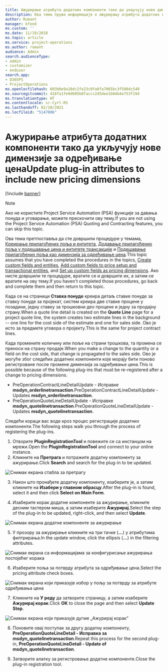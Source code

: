 ```yaml
---
title: Ажурирање атрибута додатних компоненти тако да укључују нове димензије за одређивање цена
description: Ова тема пружа информације о ажурирању атрибута додатних компоненти за димензије одређивања цена.
author: Rumant
manager: kfend
ms.custom: ''
ms.date: 11/19/2018
ms.topic: article
ms.service: project-operations
ms.author: rumant
audience: Admin
search.audienceType:
- admin
- customizer
- enduser
search.app:
- D365PS
- ProjectOperations
ms.openlocfilehash: 603b0e9a10dc2fe23c9fa0fa7065bc3f500dc540
ms.sourcegitcommit: 418fa1fe9d605b8faccc2d5dee1b04b4e753f194
ms.translationtype: HT
ms.contentlocale: sr-Cyrl-RS
ms.lasthandoff: 02/10/2021
ms.locfileid: "5147086"
---
```

# <a name="update-plug-in-attributes-to-include-new-pricing-dimensions"></a><span data-ttu-id="f1ad3-103">Ажурирање атрибута додатних компоненти тако да укључују нове димензије за одређивање цена</span><span class="sxs-lookup"><span data-stu-id="f1ad3-103">Update plug-in attributes to include new pricing dimensions</span></span>

[!include [banner](../includes/psa-now-project-operations.md)]

> [!NOTE]
> <span data-ttu-id="f1ad3-104">Ако не користите Project Service Automation (PSA) функције за давања понуда и уговарање, можете прескочити ову тему.</span><span class="sxs-lookup"><span data-stu-id="f1ad3-104">If you are not using the Project Service Automation (PSA) Quoting and Contracting features, you can skip this topic.</span></span>

<span data-ttu-id="f1ad3-105">Ова тема претпоставља да сте довршили процедуре у темама, [Креирање прилагођених поља и ентитета](create-custom-fields-entities.md), [Додавање прилагођених поља у подешавање цена и ентитете трансакције](field-references.md) и [Подешавање прилагођених поља као димензија за одређивање цена](set-up-pricing-dimensions.md).</span><span class="sxs-lookup"><span data-stu-id="f1ad3-105">This topic assumes that you have completed the procedures in the topics, [Create custom fields and entities](create-custom-fields-entities.md), [Add custom fields to price setup and transactional entities](field-references.md), and [Set up custom fields as pricing dimensions](set-up-pricing-dimensions.md).</span></span> <span data-ttu-id="f1ad3-106">Ако нисте довршили те процедуре, вратите се и довршите их, а затим се вратите на ову тему.</span><span class="sxs-lookup"><span data-stu-id="f1ad3-106">If you haven't completed those procedures, go back and complete them and then return to this topic.</span></span>

<span data-ttu-id="f1ad3-107">Када се на страници **Ставка понуде** креира детаљ ставке понуде за ставку понуде за пројекат, систем креира две ставке процене у позадини, једну ставку за трошковни део процене и једну за продајну страну.</span><span class="sxs-lookup"><span data-stu-id="f1ad3-107">When a quote line detail is created on the **Quote Line** page for a project quote line, the system creates two estimate lines in the background -- one line for the cost side of the estimate and one for sales side.</span></span> <span data-ttu-id="f1ad3-108">Ово је исто за предмете уговора о пројекту.</span><span class="sxs-lookup"><span data-stu-id="f1ad3-108">This is the same  for project contract lines.</span></span>

<span data-ttu-id="f1ad3-109">Када промените количину или поље на страни трошкова, та промена се преноси на страну продаје.</span><span class="sxs-lookup"><span data-stu-id="f1ad3-109">When you make a change to the quantity or a field on the cost side, that change is propagated to the sales side.</span></span> <span data-ttu-id="f1ad3-110">Ово је могуће због следећих додатних компоненти које морају бити поново регистроване после промене димензија за одређивање цена.</span><span class="sxs-lookup"><span data-stu-id="f1ad3-110">This is possible because of the following plug-ins that must be re-registered after a change to pricing dimensions.</span></span>

- <span data-ttu-id="f1ad3-111">PreOperationContractLineDetailUpdate - Исправке **msdyn_orderlinetransaction**.</span><span class="sxs-lookup"><span data-stu-id="f1ad3-111">PreOperationContractLineDetailUpdate - Updates **msdyn_orderlinetransaction**.</span></span>
- <span data-ttu-id="f1ad3-112">PreOperationQuoteLineDetailUpdate - Исправке **msdyn_quotelinetransaction**.</span><span class="sxs-lookup"><span data-stu-id="f1ad3-112">PreOperationQuoteLineDetailUpdate - Updates **msdyn_quotelinetransaction**.</span></span>

<span data-ttu-id="f1ad3-113">Следећи кораци вас воде кроз процес регистрације додатних компоненти.</span><span class="sxs-lookup"><span data-stu-id="f1ad3-113">The following steps walk you through the process of registering the plug-ins.</span></span>

1. <span data-ttu-id="f1ad3-114">Отворите **PluginRegistrationTool** и повежите се са инстанцом на мрежи.</span><span class="sxs-lookup"><span data-stu-id="f1ad3-114">Open the **PluginRegistrationTool** and connect to your online instance.</span></span>
2. <span data-ttu-id="f1ad3-115">Кликните на **Претрага** и потражите додатну компоненту за ажурирање.</span><span class="sxs-lookup"><span data-stu-id="f1ad3-115">Click **Search** and search for the plug-in to be updated.</span></span>

 ![Снимак екрана стабла за претрагу](media/PRT-1.png)

3. <span data-ttu-id="f1ad3-117">Након што пронађете додатну компоненту, изаберите је, а затим кликните на **Изабери у главном обрасцу**.</span><span class="sxs-lookup"><span data-stu-id="f1ad3-117">After the plug-in is found, select it and then click **Select on Main Form**.</span></span>

4. <span data-ttu-id="f1ad3-118">Изаберите корак додатне компоненте за ажурирање, кликните десним тастером миша, а затим изаберите **Ажурирај**.</span><span class="sxs-lookup"><span data-stu-id="f1ad3-118">Select the step of the plug-in to be updated, right-click, and then select **Update**.</span></span>

 ![Снимак екрана додатне компоненте за ажурирање](media/PRT-2.png)
 
5. <span data-ttu-id="f1ad3-120">У прозору за ажурирање кликните на три тачке (**...**) у атрибутима филтрирања.</span><span class="sxs-lookup"><span data-stu-id="f1ad3-120">In the update window, click the ellipsis (**...**) in the filtering attributes.</span></span>

 ![Снимак екрана са информацијама за конфигурисање ажурирања постојећег корака](media/PRT-3.png)
 
6. <span data-ttu-id="f1ad3-122">Изаберите поља за потврду атрибута за одређивање цена.</span><span class="sxs-lookup"><span data-stu-id="f1ad3-122">Select the pricing attribute check boxes.</span></span>

 ![Снимак екрана који приказује избор у пољу за потврду за атрибуте одређивања цена](media/PRT-4.png)

7. <span data-ttu-id="f1ad3-124">Кликните на **У реду** да затворите страницу, а затим изаберите **Ажурирај корак**.</span><span class="sxs-lookup"><span data-stu-id="f1ad3-124">Click **OK** to close the page and then select **Update Step**.</span></span>

 ![Снимак екрана који приказује дугме „Ажурирај корак“](media/PRT-5.png)
 
8. <span data-ttu-id="f1ad3-126">Поновите овај поступак за другу додатну компоненту, **PreOperationQuoteLineDetail - Исправка за msdyn_quotelinetransaction**.</span><span class="sxs-lookup"><span data-stu-id="f1ad3-126">Repeat this process for the second plug-in, **PreOperationQuoteLineDetail - Update of msdyn_quotelinetransaction**.</span></span>

9. <span data-ttu-id="f1ad3-127">Затворите алатку за регистровање додатне компоненте.</span><span class="sxs-lookup"><span data-stu-id="f1ad3-127">Close the plug-in registration tool.</span></span>

